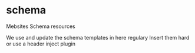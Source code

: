 # schema
Mebsites Schema resources

We use and update the schema templates in here regulary
Insert them hard or use a header inject plugin 

